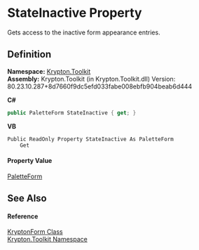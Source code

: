 # StateInactive Property


Gets access to the inactive form appearance entries.



## Definition
**Namespace:** <a href="79d2eac2-21f4-54ff-7552-b20c33c30600.md">Krypton.Toolkit</a>  
**Assembly:** Krypton.Toolkit (in Krypton.Toolkit.dll) Version: 80.23.10.287+8d7660f9dc5efd033fabe008ebfb904beab6d444

**C#**
``` C#
public PaletteForm StateInactive { get; }
```
**VB**
``` VB
Public ReadOnly Property StateInactive As PaletteForm
	Get
```



#### Property Value
<a href="11b4992b-1ef9-86ab-7706-eae5c4f825ea.md">PaletteForm</a>

## See Also


#### Reference
<a href="13b29650-b21b-35d6-8387-a6f0a5ca154d.md">KryptonForm Class</a>  
<a href="79d2eac2-21f4-54ff-7552-b20c33c30600.md">Krypton.Toolkit Namespace</a>  
